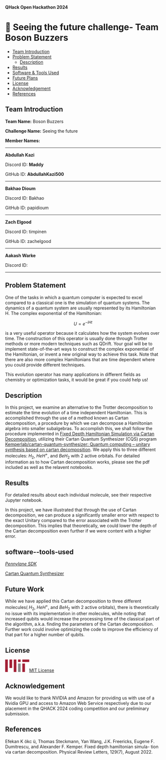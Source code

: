 **QHack Open Hackathon 2024**

# :space_invader: Seeing the future challenge- Team Boson Buzzers

- [Team Introduction](#team-introduction)
- [Problem Statement](#ProblemStatement)
  - [Description](#description)
- [Results](#Results)
- [Software & Tools Used](#software--tools-used)
- [Future Plans](#future-plans)
- [License](#license)
- [Acknowledgement](#Acknowledgement)
- [References](#references)

## Team Introduction
**Team Name:** Boson Buzzers

**Challenge Name:** Seeing the future



****Member Names:****

------------

**Abdullah Kazi**

Discord ID: **Maddy**

GitHub ID: **AbdullahKazi500**

 
------------


**Bakhao Dioum**


Discord ID: Bakhao


GitHub ID: papidioum



------------

**Zach Elgood**


Discord ID: timpinen


GitHub ID: zachelgood


------------

**Aakash Warke**


Discord ID: 

------------



## Problem Statement
One of the tasks in which a quantum computer is expected to excel compared to a classical one is the simulation of quantum systems. The dynamics of a quantum system are usually represented by its Hamiltonian H. The complex exponential of the Hamiltonian:

$$U=e^{-iHt}$$

is a very useful operator because it calculates how the system evolves over time. The construction of this operator is usually done through Trotter methods or more modern techniques such as QDrift. Your goal will be to implement state-of-the-art ways to construct the complex exponential of the Hamiltonian, or invent a new original way to achieve this task. Note that there are also more complex Hamiltonians that are time dependent where you could provide different techniques.

This evolution operator has many applications in different fields as chemistry or optimization tasks, it would be great if you could help us!
## Description 
In this project, we examine an alternative to the Trotter decomposition to estimate the time evolution of a time independent Hamiltonian. This is accomplished through the use of a method known as Cartan decomposition, a procedure by which we can decompose a Hamiltonian algebra into smaller subalgebras. To accomplish this, we shall follow the procedure implemented in [Fixed Depth Hamiltonian Simulation via Cartan Decomposition](https://arxiv.org/abs/2104.00728), utilizing their Cartan Quantum Synthesizer (CQS) program [Kemperlab/cartan-quantum-synthesizer: Quantum computing
– unitary synthesis based on cartan decomposition](https://github.com/kemperlab/cartan-quantum-synthesizer). We apply this to three different molecules: $H_2$, $HeH^+$, and $BeH_2$ with 2 active orbitals. For detailed information as to how Cartan decomposition works, please see the pdf included as well as the relavent notebooks. 
## Results
For detailed results about each individual molecule, see their respective Jupyter notebook. 

In this project, we have illustrated that through the use of Cartan decomposition, we can produce a significantly smaller error with respect to the exact Unitary compared to the error associated with the Trotter decomposition. This implies that theoretically, we could lower the depth of the Cartan decomposition even further if we were content with a higher error.

## software--tools-used
[_Pennylane SDK_](https://pennylane.ai/)

[Cartan Quantum Synthesizer](https://github.com/kemperlab/cartan-quantum-synthesizer)
## Future Work
While we have applied this Cartan decomposition to three different molecules( $H_2$, $HeH^+$, and $BeH_2$ with 2 active orbitals), there is theoretically no issue with its implementation in other molecules, while noting that increased qubits would increase the processing time of the classical part of the algorithm, a.k.a. finding the parameters of the Cartan decomposition. Further work could involve optimizing the code to improve the efficiency of that part for a higher number of qubits. 
## License

<a href="https://choosealicense.com/licenses/mit/"><img src="https://raw.githubusercontent.com/johnturner4004/readme-generator/master/src/components/assets/images/mit.svg" height=40 />MIT License</a>

## Acknowledgement 

We would like to thank NVIDIA and Amazon for providing us with use of a Nvidia GPU and access to Amazon Web Service respectively due to our placement in the QHACK 2024 coding competition and our preliminary submission.
## References
Efekan K ̈okc ̈u, Thomas Steckmann, Yan Wang, J.K. Freericks, Eugene F.
Dumitrescu, and Alexander F. Kemper. Fixed depth hamiltonian simula-
tion via cartan decomposition. Physical Review Letters, 129(7), August
2022.
